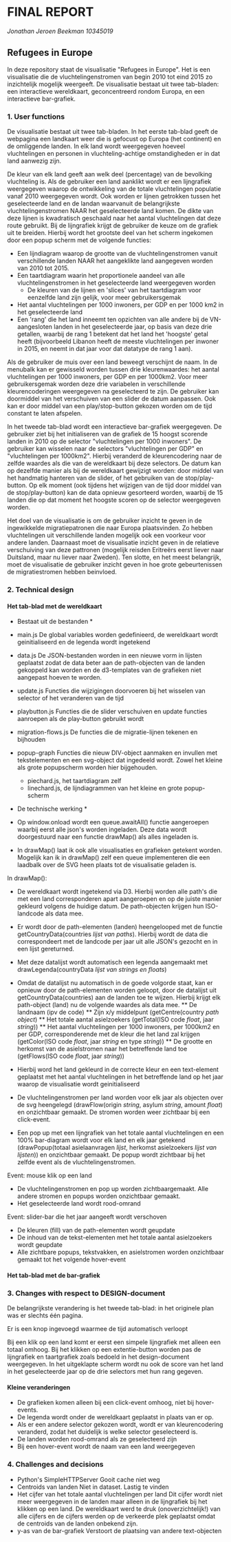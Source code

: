 # FINAL REPORT
*Jonathan Jeroen Beekman*
*10345019*

## Refugees in Europe
In deze repository staat de visualisatie "Refugees in Europe". Het is een visualisatie die de vluchtelingenstromen van begin 2010 tot eind 2015 zo inzichtelijk mogelijk weergeeft. De visualisatie bestaat uit twee tab-bladen: een interactieve wereldkaart, geconcentreerd rondom Europa, en een interactieve bar-grafiek.

### 1. User functions

De visualisatie bestaat uit twee tab-bladen. In het eerste tab-blad geeft de webpagina een landkaart weer die is gefocust op Europa (het continent) en de omliggende landen. In elk land wordt weergegeven hoeveel vluchtelingen en personen in vluchteling-achtige omstandigheden er in dat land aanwezig zijn.

De kleur van elk land geeft aan welk deel (percentage) van de bevolking vluchteling is. Als de gebruiker een land aanklikt wordt er een lijngrafiek weergegeven waarop de ontwikkeling van de totale vluchtelingen populatie vanaf 2010 weergegeven wordt. Ook worden er lijnen getrokken tussen het geselecteerde land en de landan waarvanuit de belangrijkste vluchtelingenstromen NAAR het geselecteerde land komen. De dikte van deze lijnen is kwadratisch geschaald naar het aantal vluchtelingen dat deze route gebruikt. Bij de lijngrafiek krijgt de gebruiker de keuze om de grafiek uit te breiden. Hierbij wordt het grootste deel van het scherm ingekomen door een popup scherm met de volgende functies:
* Een lijndiagram waarop de grootte van de vluchtelingenstromen vanuit verschillende landen NAAR het aangeklikte land aangegeven worden van 2010 tot 2015.
* Een taartdiagram waarin het proportionele aandeel van alle vluchtelingenstromen in het geselecteerde land weergegeven worden
	* De kleuren van de lijnen en 'slices' van het taartdiagram voor eenzelfde land zijn gelijk, voor meer gebruikersgemak
* Het aantal vluchtelingen per 1000 inwoners, per GDP en per 1000 km2 in het geselecteerde land
* Een 'rang' die het land inneemt ten opzichten van alle andere bij de VN-aangesloten landen in het geselecteerde jaar, op basis van deze drie getallen, waarbij de rang 1 betekent dat het land het 'hoogste' getal heeft (bijvoorbeeld Libanon heeft de meeste vluchtelingen per inwoner in 2015, en neemt in dat jaar voor dat datatype de rang 1 aan).

Als de gebruiker de muis over een land beweegt verschijnt de naam. In de menubalk kan er gewisseld worden tussen drie kleurenwaardes: het aantal vluchtelingen per 1000 inwoners, per GDP en per 1000km2. Voor meer gebruikersgemak worden deze drie variabelen in verschillende kleurencoderingen weergegeven na geselecteerd te zijn. De gebruiker kan doormiddel van het verschuiven van een slider de datum aanpassen. Ook kan er door middel van een play/stop-button gekozen worden om de tijd constant te laten afspelen.

In het tweede tab-blad wordt een interactieve bar-grafiek weergegeven. De gebruiker ziet bij het initialiseren van de grafiek de 15 hoogst scorende landen in 2010 op de selector "vluchtelingen per 1000 inwoners". De gebruiker kan wisselen naar de selectors "vluchtelingen per GDP" en "vluchtelingen per 1000km2". Hierbij veranderd de kleurencodering naar de zelfde waardes als die van de wereldkaart bij deze selectors. De datum kan op dezelfde manier als bij de wereldkaart gewijzigt worden: door middel van het handmatig hanteren van de slider, of het gebruiken van de stop/play-button. Op elk moment (ook tijdens het wijzigen van de tijd door middel van de stop/play-button) kan de data opnieuw gesorteerd worden, waarbij de 15 landen die op dat moment het hoogste scoren op de selector weergegeven worden.

Het doel van de visualisatie is om de gebruiker inzicht te geven in de ingewikkelde migratiepatronen die naar Europa plaatsvinden. Zo hebben vluchtelingen uit verschillende landen mogelijk ook een voorkeur voor andere landen. Daarnaast moet de visualisatie inzicht geven in de relatieve verschuiving van deze pattronen (mogelijk reisden Eritreërs eerst liever naar Duitsland, maar nu liever naar Zweden). Ten slotte, en het meest belangrijk, moet de visualisatie de gebruiker inzicht geven in hoe grote gebeurtenissen de migratiestromen hebben beinvloed.

### 2. Technical design

#### Het tab-blad met de wereldkaart

* Bestaat uit de bestanden *

* main.js
De global variables worden gedefinieerd, de wereldkaart wordt geinitialiseerd en de legenda wordt ingetekend
* data.js
De JSON-bestanden worden in een nieuwe vorm in lijsten geplaatst zodat de data beter aan de path-objecten van de landen gekoppeld kan worden en de d3-templates van de grafieken niet aangepast hoeven te worden.
* update.js
Functies die wijzigingen doorvoeren bij het wisselen van selector of het veranderen van de tijd
* playbutton.js
Functies die de slider verschuiven en update functies aanroepen als de play-button gebruikt wordt
* migration-flows.js
De functies die de migratie-lijnen tekenen en bijhouden
* popup-graph
Functies die nieuw DIV-object aanmaken en invullen met tekstelementen en een svg-object dat ingedeeld wordt. Zowel het kleine als grote popupscherm worden hier bijgehouden.
	* piechard.js, het taartdiagram zelf
	* linechard.js, de lijndiagrammen van het kleine en grote popup-scherm

* De technische werking *

* Op window.onload wordt een queue.awaitAll() functie aangeroepen waarbij eerst alle json's worden ingeladen. 
Deze data wordt doorgestuurd naar een functie drawMap() als alles ingeladen is.
* In drawMap() laat ik ook alle visualisaties en grafieken getekent worden. Mogelijk kan ik in drawMap() zelf 
een queue implementeren die een laadbalk over de SVG heen plaats tot de visualisatie geladen is.

In drawMap():
* De wereldkaart wordt ingetekend via D3. Hierbij worden alle path's die met een land corresponderen 
apart aangeroepen en op de juiste manier gekleurd volgens de huidige datum. De path-objecten krijgen hun
ISO-landcode als data mee.
* Er wordt door de path-elementen (landen) heengelooped met de functie getCountryData(countries *lijst van paths*). 
Hierbij wordt de data die correspondeert met de landcode per jaar uit alle JSON's gezocht en in een lijst gereturned.
* Met deze datalijst wordt automatisch een legenda aangemaakt met drawLegenda(countryData *lijst van strings en floats*)
* Omdat de datalijst nu automatisch in de goede volgorde staat, kan er opnieuw door de path-elementen worden
geloopt, door de datalijst uit getCountryData(countries) aan de landen toe te wijzen. Hierbij krijgt
elk path-object (land) nu de volgende waardes als data mee.
** De landnaam (ipv de code)
** Zijn x/y middelpunt (getCentre(country *path object*)
** Het totale aantal asielzoekers (getTotal(ISO code *float*, jaar *string*))
** Het aantal vluchtelingen per 1000 inwoners, per 1000km2 en per GDP, corresponderende met de kleur
die het land zal krijgen (getColor(ISO code *float*, jaar *string* en type *string*))
** De grootte en herkomst van de asielstromen naar het betreffende land toe (getFlows(ISO code *float*, jaar *string*))
* Hierbij word het land gekleurd in de correcte kleur en een text-element geplaatst met het aantal vluchtelingen in het 
betreffende land op het jaar waarop de visualisatie wordt geinitialiseerd

* De vluchtelingenstromen per land worden voor elk jaar als objecten over de svg heengelegd 
(drawFlow(origin *string*, asylum *string*, amount *float*) en onzichtbaar gemaakt. De stromen worden weer 
zichtbaar bij een click-event.
* Een pop up met een lijngrafiek van het totale aantal vluchtelingen en een 100% bar-diagram wordt voor elk land en elk jaar
getekend (drawPopup(totaal asielaanvragen *lijst*, herkomst asielzoekers *lijst van lijsten*)) en onzichtbaar gemaakt. 
De popup wordt zichtbaar bij het zelfde event als de vluchtelingenstromen.

Event: mouse klik op een land
* De vluchtelingenstromen en pop up worden zichtbaargemaakt. Alle andere stromen en popups worden onzichtbaar gemaakt.
* Het geselecteerde land wordt rood-omrand

Event: slider-bar die het jaar aangeeft wordt verschoven
* De kleuren (fill) van de path-elementen wordt geupdate
* De inhoud van de tekst-elementen met het totale aantal asielzoekers wordt geupdate
* Alle zichtbare popups, tekstvakken, en asielstromen worden onzichtbaar gemaakt tot het volgende hover-event

#### Het tab-blad met de bar-grafiek

### 3. Changes with respect to DESIGN-document

De belangrijkste verandering is het tweede tab-blad: in het originele plan was er slechts één pagina.

Er is een knop ingevoegd waarmee de tijd automatisch verloopt

Bij een klik op een land komt er eerst een simpele lijngrafiek met alleen een totaal omhoog. Bij het klikken op een extentie-button worden pas de lijngrafiek en taartgrafiek zoals bedoeld in het design-document weergegeven. In het uitgeklapte scherm wordt nu ook de score van het land in het geselecteerde jaar op de drie selectors met hun rang gegeven.

#### Kleine veranderingen

* De grafieken komen alleen bij een click-event omhoog, niet bij hover-events. 
* De legenda wordt onder de wereldkaart geplaatst in plaats van er op.
* Als er een andere selector gekozen wordt, wordt er van kleurencodering veranderd, zodat het duidelijk is welke selector geselecteerd is.
* De landen worden rood-omrand als ze geselecteerd zijn
* Bij een hover-event wordt de naam van een land weergegeven


### 4. Challenges and decisions

* Python's SimpleHTTPServer
Gooit cache niet weg
* Centroids van landen
Niet in dataset. Lastig te vinden
* Het cijfer van het totale aantal vluchtelingen per land
Dit cijfer wordt niet meer weergegeven in de landen maar alleen in de lijngrafiek bij het klikken op een land. De wereldkaart werd te druk (onoverzichtelijk!) van alle cijfers en de cijfers werden op de verkeerde plek geplaatst omdat de centroids van de landen onbekend zijn.
* y-as van de bar-grafiek
Verstoort de plaatsing van andere text-objecten